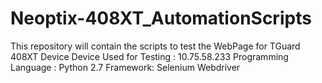# Neoptix-408XT_AutomationScripts
This repository will contain the scripts to test the WebPage for TGuard 408XT Device
Device Used for Testing : 10.75.58.233
Programming Language : Python 2.7
Framework: Selenium Webdriver

